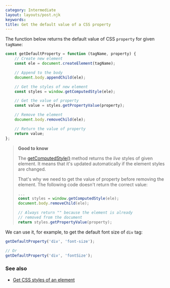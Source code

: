 ```yaml
---
category: Intermediate
layout: layouts/post.njk
keywords:
title: Get the default value of a CSS property
---
```


The function below returns the default value of CSS `property` for given `tagName`:

```js
const getDefaultProperty = function (tagName, property) {
    // Create new element
    const ele = document.createElement(tagName);

    // Append to the body
    document.body.appendChild(ele);

    // Get the styles of new element
    const styles = window.getComputedStyle(ele);

    // Get the value of property
    const value = styles.getPropertyValue(property);

    // Remove the element
    document.body.removeChild(ele);

    // Return the value of property
    return value;
};
```

> **Good to know**
>
> The [getComputedStyle()](https://developer.mozilla.org/en-US/docs/Web/API/Window/getComputedStyle) method returns the _live_ styles of given element. It means that it's updated automatically if the element styles are changed.
>
> That's why we need to get the value of property before removing the element. The following code doesn't return the correct value:
>
> ```js
> ...
> const styles = window.getComputedStyle(ele);
> document.body.removeChild(ele);
>
> // Always return "" because the element is already
> // removed from the document
> return styles.getPropertyValue(property);
> ```

We can use it, for example, to get the default font size of `div` tag:

```js
getDefaultProperty('div', 'font-size');

// Or
getDefaultProperty('div', 'fontSize');
```

### See also

-   [Get CSS styles of an element](/get-css-styles-of-an-element)

